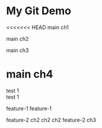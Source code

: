 # My Git Demo



<<<<<<< HEAD
main ch1


main ch2

main ch3

main ch4
=======

test 1  
test 1


feature-1
feature-1



feature-2  ch2  ch2 ch2 
feature-2  ch3
